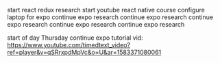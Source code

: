 start react redux research
start youtube react native course
configure laptop for expo
continue expo research
continue expo research
continue expo research
continue expo research
continue expo research

start of day Thursday
continue expo tutorial vid: https://www.youtube.com/timedtext_video?ref=player&v=qSRrxpdMpVc&o=U&ar=1583371080061
